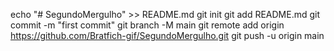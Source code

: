 echo "# SegundoMergulho" >> README.md
git init
git add README.md
git commit -m "first commit"
git branch -M main
git remote add origin https://github.com/Bratfich-gif/SegundoMergulho.git
git push -u origin main
